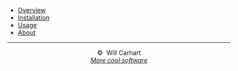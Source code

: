 - [Overview](overview.md)
- [Installation](installation.md)
- [Usage](usage.md)
- [About](about.md)

<hr>
<div style="text-align:center">&copy;&nbsp; Will Carhart <span id="year"></span></div>
<div style="text-align:center"><a href="https://willcarhart.dev" id="more-software"><i>More cool software</i></a></div>

